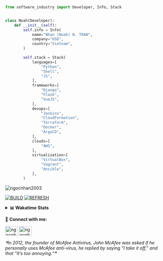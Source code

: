 ```python
from software_industry import Developer, Info, Stack


class Noah(Developer):
    def __init__(self):
        self.info = Info(
            name="Nhan (Noah) N. TRAN",
            company="OSD",
            country="Vietnam",
        )

        self.stack = Stack(
            languages=[
                "Python",
                "Shell",
                "JS",
            ],
            frameworks=[
                "Django",
                "Flask",
                "VueJS",
            ],
            devops=[
                "Jenkins",
                "CloudFormation",
                "Terraform",
                "Docker",
                "ArgoCD",
            ],
            clouds=[
                "AWS",
            ],
            virtualization=[
                "VirtualBox",
                "Vagrant",
                "Ansible",
            ],
        )
```
<img src="https://komarev.com/ghpvc/?username=ngocnhan2003&label=Profile%20views&color=0e75b6&style=flat" alt="ngocnhan2003" /> 

[![BUILD](https://github.com/ngocnhan2003/ngocnhan2003/actions/workflows/001_build.yml/badge.svg)](https://github.com/ngocnhan2003/ngocnhan2003/actions/workflows/001_build.yml)
[![REFRESH](https://github.com/ngocnhan2003/ngocnhan2003/actions/workflows/002_refresh.yml/badge.svg)](https://github.com/ngocnhan2003/ngocnhan2003/actions/workflows/002_refresh.yml)

<details> 
  <summary><b>📊 Wakatime Stats</b></summary>
  <br>
  
<!--START_SECTION:waka-->
![Code Time](http://img.shields.io/badge/Code%20Time-564%20hrs%2046%20mins-blue)

**I'm an Early 🐤** 

```text
🌞 Morning    47 commits     █████░░░░░░░░░░░░░░░░░░░░   22.27% 
🌆 Daytime    75 commits     █████████░░░░░░░░░░░░░░░░   35.55% 
🌃 Evening    32 commits     ███░░░░░░░░░░░░░░░░░░░░░░   15.17% 
🌙 Night      57 commits     ██████░░░░░░░░░░░░░░░░░░░   27.01%

```
📅 **I'm Most Productive on Tuesday** 

```text
Monday       29 commits     ███░░░░░░░░░░░░░░░░░░░░░░   13.74% 
Tuesday      87 commits     ██████████░░░░░░░░░░░░░░░   41.23% 
Wednesday    63 commits     ███████░░░░░░░░░░░░░░░░░░   29.86% 
Thursday     5 commits      ░░░░░░░░░░░░░░░░░░░░░░░░░   2.37% 
Friday       4 commits      ░░░░░░░░░░░░░░░░░░░░░░░░░   1.9% 
Saturday     9 commits      █░░░░░░░░░░░░░░░░░░░░░░░░   4.27% 
Sunday       14 commits     █░░░░░░░░░░░░░░░░░░░░░░░░   6.64%

```


📊 **This Week I Spent My Time On** 

```text
⌚︎ Time Zone: Asia/Ho_Chi_Minh

💬 Programming Languages: 
Go                       13 hrs 57 mins      ████████████████░░░░░░░░░   67.38% 
Python                   2 hrs 52 mins       ███░░░░░░░░░░░░░░░░░░░░░░   13.91% 
YAML                     1 hr 17 mins        █░░░░░░░░░░░░░░░░░░░░░░░░   6.21% 
SQL                      1 hr 14 mins        █░░░░░░░░░░░░░░░░░░░░░░░░   6.01% 
JSON                     17 mins             ░░░░░░░░░░░░░░░░░░░░░░░░░   1.38%

🔥 Editors: 
GoLand                   16 hrs 37 mins      ████████████████████░░░░░   80.29% 
VS Code                  4 hrs 4 mins        █████░░░░░░░░░░░░░░░░░░░░   19.71%

💻 Operating System: 
Linux                    20 hrs 42 mins      █████████████████████████   100.0%

```

**I Mostly Code in Python** 

```text
Python                   14 repos            ███████████░░░░░░░░░░░░░░   43.75% 
JavaScript               6 repos             ████░░░░░░░░░░░░░░░░░░░░░   18.75% 
TypeScript               2 repos             █░░░░░░░░░░░░░░░░░░░░░░░░   6.25% 
Kotlin                   2 repos             █░░░░░░░░░░░░░░░░░░░░░░░░   6.25% 
Vue                      2 repos             █░░░░░░░░░░░░░░░░░░░░░░░░   6.25%

```



 Last Updated on 05/10/2022 16:16:46 UTC+7
<!--END_SECTION:waka-->
</details>

🔗 **Connect with me:**

<a href="https://linkedin.com/in/ngocnhan2003" target="blank"><img align="center" src="https://raw.githubusercontent.com/rahuldkjain/github-profile-readme-generator/master/src/images/icons/Social/linked-in-alt.svg" alt="ngocnhan2003" height="30" width="40" /></a>
<a href="https://instagram.com/ngocnhan2003" target="blank"><img align="center" src="https://raw.githubusercontent.com/rahuldkjain/github-profile-readme-generator/master/src/images/icons/Social/instagram.svg" alt="ngocnhan2003" height="30" width="40" /></a>


<!--STARTS_HERE_QUOTE_README-->
<i>❝In 2012, the founder of McAfee Antivirus, John McAfee was asked if he personally uses McAfee anti-virus, he replied by saying “I take it off,” and that “It’s too annoying.”❞</i>
<!--ENDS_HERE_QUOTE_README-->
